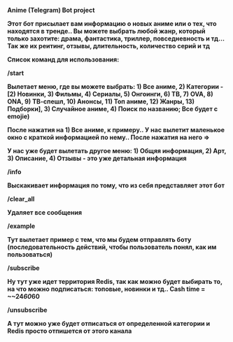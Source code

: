**Anime (Telegram) Bot project**

**Этот бот присылает вам информацию о новых аниме или о тех, что находятся в тренде.. Вы можете выбрать любой жанр, который только захотите: драма, фантастика, триллер, повседневность и тд... Так же их реитинг, отзывы, длительность, количество серий и тд**

**Список команд для использования:**

**/start**

**Вылетает меню, где вы можете выбрать: 1) Все аниме, 2) Категории - [2) Новинки, 3) Фильмы, 4) Сериалы, 5) Онгоинги, 6) ТВ, 7) OVA, 8) ONA, 9) ТВ-спешл, 10) Анонсы, 11) Топ аниме, 12) Жанры, 13) Подборки], 3) Случайное аниме, 4) Поиск по названию; Все будет с emojie)**

**После нажатия на 1) Все аниме, к примеру.. У нас вылетит маленькое окно с краткой информацией по нему.. После нажатия на него =>**

**У нас уже будет вылетать другое меню: 1) Общяя информация, 2) Арт, 3) Описание, 4) Отзывы - это уже детальная информация**

**/info**

**Выскакивает информация по тому, что из себя представляет этот бот**

**/clear_all**

**Удаляет все сообщения**

**/example**

**Тут вылетает пример с тем, что мы будем отправлять боту (последовательность действий, чтобы пользователь понял, как им пользоваться)**

**/subscribe**

**Ну тут уже идет территория Redis, так как можно будет выбирать то, на что можно подписаться: топовые, новинки и тд.. Cash time = ~~24*60*60**

**/unsubscribe**

**А тут можно уже будет отписаться от определенной категории и Redis просто отпишется от этого канала**
